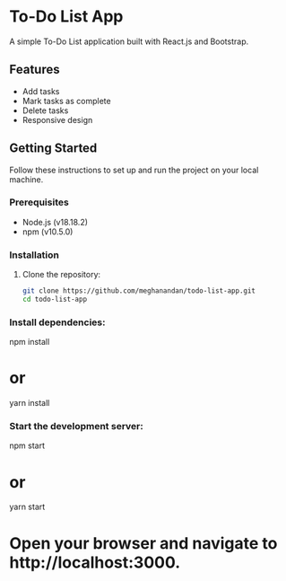 # To-Do List App

A simple To-Do List application built with React.js and Bootstrap.

## Features

- Add tasks
- Mark tasks as complete
- Delete tasks
- Responsive design

## Getting Started

Follow these instructions to set up and run the project on your local machine.

### Prerequisites

- Node.js (v18.18.2)
- npm (v10.5.0)

### Installation

1. Clone the repository:
   ```bash
   git clone https://github.com/meghanandan/todo-list-app.git
   cd todo-list-app

### Install dependencies:

npm install
# or
yarn install

### Start the development server:

npm start
# or
yarn start

# Open your browser and navigate to http://localhost:3000.
